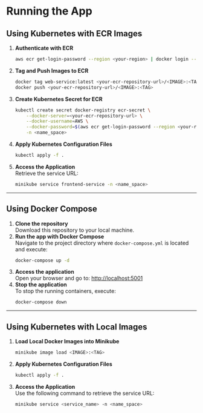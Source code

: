 # Running the App

## Using Kubernetes with ECR Images
1. **Authenticate with ECR**
   ```bash
   aws ecr get-login-password --region <your-region> | docker login --username AWS --password-stdin <your-ecr-repository-url>
   ```
2. **Tag and Push Images to ECR**
   ```bash
   docker tag web-service:latest <your-ecr-repository-url>/<IMAGE>:<TAG>
   docker push <your-ecr-repository-url>/<IMAGE>:<TAG>
   ```
3. **Create Kubernetes Secret for ECR**
   ```bash
   kubectl create secret docker-registry ecr-secret \
       --docker-server=<your-ecr-repository-url> \
       --docker-username=AWS \
       --docker-password=$(aws ecr get-login-password --region <your-region>) \
       -n <name_space>
   ```
4. **Apply Kubernetes Configuration Files**
   ```bash
   kubectl apply -f .
   ```
5. **Access the Application**  
   Retrieve the service URL:
   ```bash
   minikube service frontend-service -n <name_space>
   ```
   
---
   
## Using Docker Compose
1. **Clone the repository**  
   Download this repository to your local machine.
2. **Run the app with Docker Compose**  
   Navigate to the project directory where `docker-compose.yml` is located and execute:
   ```bash
   docker-compose up -d
   ```
3. **Access the application**  
   Open your browser and go to: [http://localhost:5001](http://localhost:5001)
4. **Stop the application**  
   To stop the running containers, execute:
   ```bash
   docker-compose down
   ```
---

## Using Kubernetes with Local Images 
1. **Load Local Docker Images into Minikube**
   ```bash
   minikube image load <IMAGE>:<TAG>
   ```
2. **Apply Kubernetes Configuration Files**
   ```bash
   kubectl apply -f .
   ```
3. **Access the Application**  
   Use the following command to retrieve the service URL:
   ```bash
   minikube service <service_name> -n <name_space>
   ```
